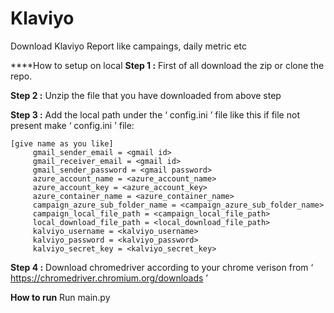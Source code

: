 # Klaviyo
Download Klaviyo Report like campaings, daily metric etc

****How to setup on local
**Step 1 :** First of all download the zip or clone the repo.

**Step 2 :** Unzip the file that you have downloaded from above step

**Step 3 :** Add the local path under the ‘ config.ini ’ file like this if file not present make ‘ config.ini ’ file:

    [give name as you like]
         gmail_sender_email = <gmail id>
         gmail_receiver_email = <gmail id>
         gmail_sender_password = <gmail password>
         azure_account_name = <azure_account_name>
         azure_account_key = <azure_account_key>
         azure_container_name = <azure_container_name>
         campaign_azure_sub_folder_name = <campaign_azure_sub_folder_name>
         campaign_local_file_path = <campaign_local_file_path>
         local_download_file_path = <local_download_file_path>
         kalviyo_username = <kalviyo_username>
         kalviyo_password = <kalviyo_password>
         kalviyo_secret_key = <kalviyo_secret_key>
            
**Step 4 :** Download chromedriver according to your chrome verison from ‘ https://chromedriver.chromium.org/downloads ’

**How to run**
Run main.py
